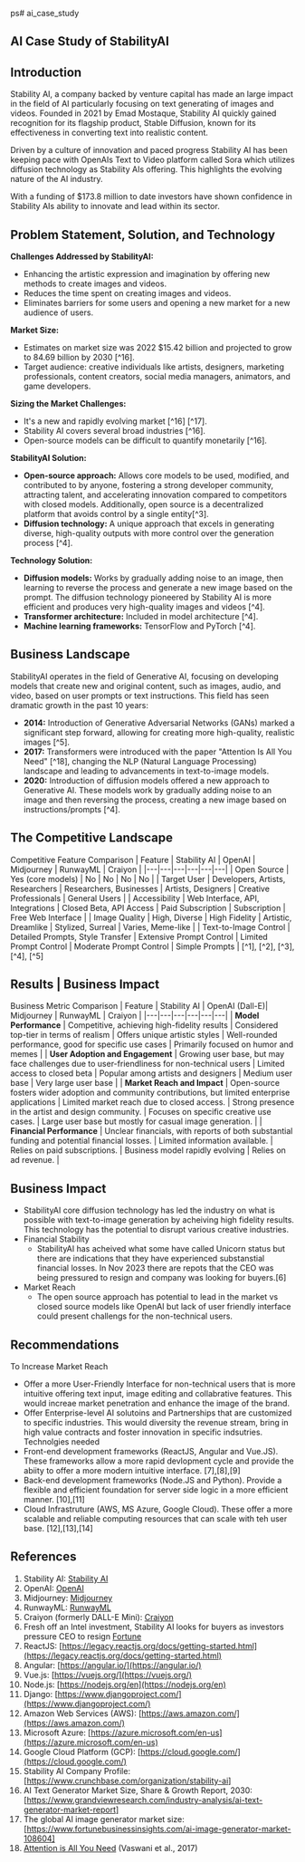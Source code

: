 ps# ai_case_study
## AI Case Study of StabilityAI 

## Introduction

Stability AI, a company backed by venture capital has made an large impact in the field of AI particularly focusing on text generating of images and videos. Founded in 2021 by Emad Mostaque, Stability AI quickly gained recognition for its flagship product, Stable Diffusion, known for its effectiveness in converting text into realistic content.

Driven by a culture of innovation and paced progress Stability AI has been keeping pace with OpenAIs Text to Video platform called Sora which utilizes diffusion technology as Stability AIs offering. This highlights the evolving nature of the AI industry.

With a funding of $173.8 million to date investors have shown confidence in Stability AIs ability to innovate and lead within its sector.

## Problem Statement, Solution, and Technology

**Challenges Addressed by StabilityAI:**
* Enhancing the artistic expression and imagination by offering new methods to create images and videos.
* Reduces the time spent on creating images and videos.
* Eliminates barriers for some users and opening a new market for a new audience of users. 

**Market Size:**
* Estimates on market size was 2022 $15.42 billion and projected to grow to 84.69 billion by 2030 [^16].
* Target audience: creative individuals like artists, designers, marketing professionals, content creators, social media managers, animators, and game developers.

**Sizing the Market Challenges:**
* It's a new and rapidly evolving market [^16] [^17].
* Stability AI covers several broad industries [^16].
* Open-source models can be difficult to quantify monetarily [^16].

**StabilityAI Solution:**
* **Open-source approach:** Allows core models to be used, modified, and contributed to by anyone, fostering a strong developer community, attracting talent, and accelerating innovation compared to competitors with closed models. Additionally, open source is a decentralized platform that avoids control by a single entity[^3].
* **Diffusion technology:** A unique approach that excels in generating diverse, high-quality outputs with more control over the generation process [^4].

**Technology Solution:**
* **Diffusion models:** Works by gradually adding noise to an image, then learning to reverse the process and generate a new image based on the prompt. The diffusion technology pioneered by Stability AI is more efficient and produces very high-quality images and videos [^4].
* **Transformer architecture:** Included in model architecture [^4].
* **Machine learning frameworks:** TensorFlow and PyTorch [^4].

## Business Landscape
StabilityAI operates in the field of Generative AI, focusing on developing models that create new and original content, such as images, audio, and video, based on user prompts or text instructions. This field has seen dramatic growth in the past 10 years:

* **2014:** Introduction of Generative Adversarial Networks (GANs) marked a significant step forward, allowing for creating more high-quality, realistic images [^5].
* **2017:** Transformers were introduced with the paper "Attention Is All You Need" [^18], changing the NLP (Natural Language Processing) landscape and leading to advancements in text-to-image models.
* **2020:** Introduction of diffusion models offered a new approach to Generative AI. These models work by gradually adding noise to an image and then reversing the process, creating a new image based on instructions/prompts [^4].

## The Competitive Landscape

Competitive Feature Comparison
| Feature | Stability AI | OpenAI | Midjourney | RunwayML | Craiyon |
|---|---|---|---|---|---|
| Open Source | Yes (core models) | No | No | No | No |
| Target User | Developers, Artists, Researchers | Researchers, Businesses | Artists, Designers | Creative Professionals | General Users |
| Accessibility | Web Interface, API, Integrations | Closed Beta, API Access | Paid Subscription | Subscription | Free Web Interface |
| Image Quality | High, Diverse | High Fidelity | Artistic, Dreamlike | Stylized, Surreal | Varies, Meme-like |
| Text-to-Image Control | Detailed Prompts, Style Transfer | Extensive Prompt Control | Limited Prompt Control | Moderate Prompt Control | Simple Prompts |
[^1], [^2], [^3], [^4], [^5]

## Results | Business Impact

Business Metric Comparison
| Feature | Stability AI | OpenAI (Dall-E)| Midjourney | RunwayML | Craiyon |
|---|---|---|---|---|---|
| **Model Performance** | Competitive, achieving high-fidelity results | Considered top-tier in terms of realism | Offers unique artistic styles | Well-rounded performance, good for specific use cases | Primarily focused on humor and memes |
| **User Adoption and Engagement** | Growing user base, but may face challenges due to user-friendliness for non-technical users | Limited access to closed beta | Popular among artists and designers | Medium user base | Very large user base |
| **Market Reach and Impact** | Open-source fosters wider adoption and community contributions, but limited enterprise applications | Limited market reach due to closed access. | Strong presence in the artist and design community. | Focuses on specific creative use cases. | Large user base but mostly for casual image generation. |
| **Financial Performance** | Unclear financials, with reports of both substantial funding and potential financial losses. | Limited information available. | Relies on paid subscriptions. | Business model rapidly evolving | Relies on ad revenue. |

## Business Impact 
*   StabilityAI core diffusion technology has led the industry on what is possible with text-to-image generation by acheiving high fidelity results. This technology has the potential to disrupt various creative industries. 
* Financial Stability
    - StabilityAI has acheived what some have called Unicorn status but there are indications that they have experienced substanstial financial losses. In Nov 2023 there are repots that the CEO was being pressured to resign and company was looking for buyers.[6]
* Market Reach 
    - The open source approach has potential to lead in the market vs closed source models like OpenAI but lack of user friendly interface could present challengs for the non-technical users. 

## Recommendations
To Increase Market Reach
 -  Offer a more User-Friendly Interface for non-technical users that is more intuitive offering text input, image editing and collabrative features. This would increae market penetration and enhance the image of the brand. 
 - Offer Enterprise-level AI solutoins and Partnerships that are customized to specific industries. This would diversity the revenue stream, bring in high value contracts and foster innovation in specific indsutries. 
Technolgies needed
  - Front-end development frameworks (ReactJS, Angular and Vue.JS). These frameworks allow a more rapid devlopment cycle and provide the abiity to offer a more modern intuitive interface. [7],[8],[9]
  - Back-end development frameworks (Node.JS and Python). Provide a flexible and efficient foundation for server side logic in a more efficient manner. [10],[11]
  - Cloud Infrastruture (AWS, MS Azure, Google Cloud). These offer a more scalable and reliable computing resources that can scale with teh user base. [12],[13],[14]
## References
1. Stability AI: [Stability AI](https://stability.ai/)
2. OpenAI: [OpenAI](https://openai.com/)
3. Midjourney: [Midjourney](https://midjourney.com/)
4. RunwayML: [RunwayML](https://runwayml.com/)
5. Craiyon (formerly DALL-E Mini): [Craiyon](https://craiyon.com/)
6. Fresh off an Intel investment, Stability AI looks for buyers as investors pressure CEO to resign [Fortune](https://fortune.com/2023/11/29/stability-ai-sale-intel-ceo-resign/)
7.  ReactJS: [https://legacy.reactjs.org/docs/getting-started.html](https://legacy.reactjs.org/docs/getting-started.html)
8.  Angular: [https://angular.io/](https://angular.io/)
9.  Vue.js: [https://vuejs.org/](https://vuejs.org/)
10. Node.js: [https://nodejs.org/en](https://nodejs.org/en)
11. Django: [https://www.djangoproject.com/](https://www.djangoproject.com/)
12. Amazon Web Services (AWS): [https://aws.amazon.com/](https://aws.amazon.com/)
13. Microsoft Azure: [https://azure.microsoft.com/en-us](https://azure.microsoft.com/en-us)
14. Google Cloud Platform (GCP): [https://cloud.google.com/](https://cloud.google.com/)
15. Stability AI Company Profile: [https://www.crunchbase.com/organization/stability-ai]
16. AI Text Generator Market Size, Share & Growth Report, 2030:[https://www.grandviewresearch.com/industry-analysis/ai-text-generator-market-report]
17. The global AI image generator market size: [https://www.fortunebusinessinsights.com/ai-image-generator-market-108604]
18. [Attention is All You Need](https://arxiv.org/pdf/1706.03762.pdf) (Vaswani et al., 2017)